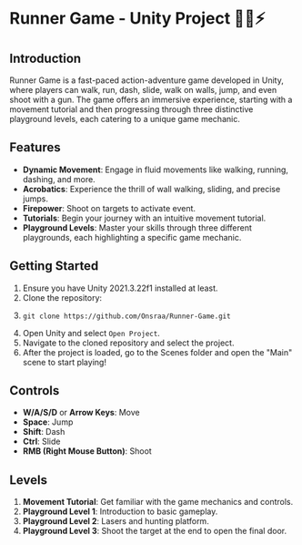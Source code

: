 # Runner Game - Unity Project 🏃‍♂️⚡

## Introduction

Runner Game is a fast-paced action-adventure game developed in Unity, where players can walk, run, dash, slide, walk on walls, jump, and even shoot with a gun. The game offers an immersive experience, starting with a movement tutorial and then progressing through three distinctive playground levels, each catering to a unique game mechanic.

## Features

- **Dynamic Movement**: Engage in fluid movements like walking, running, dashing, and more.
- **Acrobatics**: Experience the thrill of wall walking, sliding, and precise jumps.
- **Firepower**: Shoot on targets to activate event.
- **Tutorials**: Begin your journey with an intuitive movement tutorial.
- **Playground Levels**: Master your skills through three different playgrounds, each highlighting a specific game mechanic.

## Getting Started

1. Ensure you have Unity 2021.3.22f1 installed at least.
2. Clone the repository:
3. 
    ```
    git clone https://github.com/Onsraa/Runner-Game.git
    ```
4. Open Unity and select `Open Project`.
5. Navigate to the cloned repository and select the project.
6. After the project is loaded, go to the Scenes folder and open the "Main" scene to start playing!

## Controls

- **W/A/S/D** or **Arrow Keys**: Move
- **Space**: Jump
- **Shift**: Dash
- **Ctrl**: Slide
- **RMB (Right Mouse Button)**: Shoot

## Levels

1. **Movement Tutorial**: Get familiar with the game mechanics and controls.
2. **Playground Level 1**: Introduction to basic gameplay.
3. **Playground Level 2**: Lasers and hunting platform.
4. **Playground Level 3**: Shoot the target at the end to open the final door.
